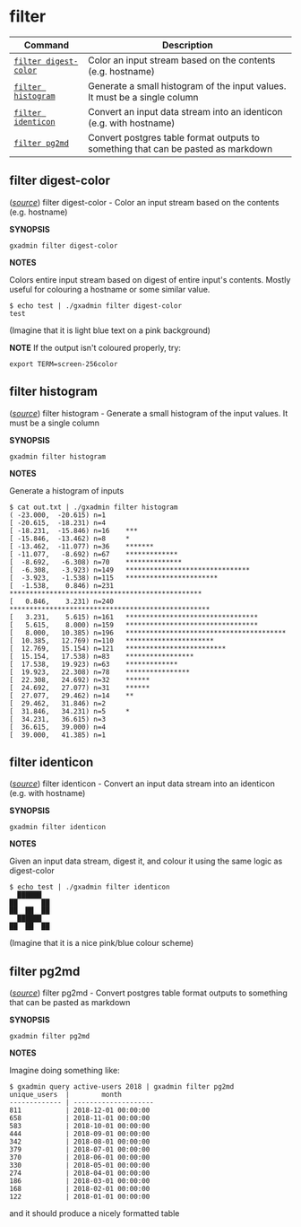 # filter

Command | Description
------- | -----------
[`filter digest-color`](#filter-digest-color) | Color an input stream based on the contents (e.g. hostname)
[`filter histogram`](#filter-histogram) | Generate a small histogram of the input values. It must be a single column 
[`filter identicon`](#filter-identicon) | Convert an input data stream into an identicon (e.g. with hostname)
[`filter pg2md`](#filter-pg2md) | Convert postgres table format outputs to something that can be pasted as markdown

## filter digest-color

([*source*](https://github.com/galaxyproject/gxadmin/search?q=filter_digest-color&type=Code))
filter digest-color -  Color an input stream based on the contents (e.g. hostname)

**SYNOPSIS**

    gxadmin filter digest-color

**NOTES**

Colors entire input stream based on digest of entire input's contents.
Mostly useful for colouring a hostname or some similar value.

    $ echo test | ./gxadmin filter digest-color
    test

(Imagine that it is light blue text on a pink background)

**NOTE** If the output isn't coloured properly, try:

    export TERM=screen-256color


## filter histogram

([*source*](https://github.com/galaxyproject/gxadmin/search?q=filter_histogram&type=Code))
filter histogram -  Generate a small histogram of the input values. It must be a single column 

**SYNOPSIS**

    gxadmin filter histogram

**NOTES**

Generate a histogram of inputs

    $ cat out.txt | ./gxadmin filter histogram
    ( -23.000,  -20.615) n=1
    [ -20.615,  -18.231) n=4
    [ -18.231,  -15.846) n=16    ***
    [ -15.846,  -13.462) n=8     *
    [ -13.462,  -11.077) n=36    *******
    [ -11.077,   -8.692) n=67    *************
    [  -8.692,   -6.308) n=70    **************
    [  -6.308,   -3.923) n=149   *******************************
    [  -3.923,   -1.538) n=115   ***********************
    [  -1.538,    0.846) n=231   ************************************************
    [   0.846,    3.231) n=240   **************************************************
    [   3.231,    5.615) n=161   *********************************
    [   5.615,    8.000) n=159   *********************************
    [   8.000,   10.385) n=196   ****************************************
    [  10.385,   12.769) n=110   **********************
    [  12.769,   15.154) n=121   *************************
    [  15.154,   17.538) n=83    *****************
    [  17.538,   19.923) n=63    *************
    [  19.923,   22.308) n=78    ****************
    [  22.308,   24.692) n=32    ******
    [  24.692,   27.077) n=31    ******
    [  27.077,   29.462) n=14    **
    [  29.462,   31.846) n=2
    [  31.846,   34.231) n=5     *
    [  34.231,   36.615) n=3
    [  36.615,   39.000) n=4
    [  39.000,   41.385) n=1


## filter identicon

([*source*](https://github.com/galaxyproject/gxadmin/search?q=filter_identicon&type=Code))
filter identicon -  Convert an input data stream into an identicon (e.g. with hostname)

**SYNOPSIS**

    gxadmin filter identicon

**NOTES**

Given an input data stream, digest it, and colour it using the same logic as digest-color

    $ echo test | ./gxadmin filter identicon
      ██████
    ██      ██
    ██  ██  ██
      ██████
    ██  ██  ██

(Imagine that it is a nice pink/blue colour scheme)


## filter pg2md

([*source*](https://github.com/galaxyproject/gxadmin/search?q=filter_pg2md&type=Code))
filter pg2md -  Convert postgres table format outputs to something that can be pasted as markdown

**SYNOPSIS**

    gxadmin filter pg2md

**NOTES**

Imagine doing something like:

    $ gxadmin query active-users 2018 | gxadmin filter pg2md
    unique_users  |        month
    ------------- | --------------------
    811           | 2018-12-01 00:00:00
    658           | 2018-11-01 00:00:00
    583           | 2018-10-01 00:00:00
    444           | 2018-09-01 00:00:00
    342           | 2018-08-01 00:00:00
    379           | 2018-07-01 00:00:00
    370           | 2018-06-01 00:00:00
    330           | 2018-05-01 00:00:00
    274           | 2018-04-01 00:00:00
    186           | 2018-03-01 00:00:00
    168           | 2018-02-01 00:00:00
    122           | 2018-01-01 00:00:00

and it should produce a nicely formatted table

